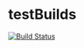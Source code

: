 # testBuilds
[![Build Status](https://travis-ci.com/mustafa-travisci/testBuilds.svg?branch=master)](https://travis-ci.com/mustafa-travisci/testBuilds)
